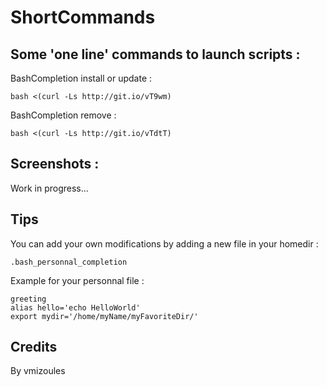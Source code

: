 ShortCommands
=============

Some 'one line' commands to launch scripts :
------------------

BashCompletion install or update :

    bash <(curl -Ls http://git.io/vT9wm)

BashCompletion remove :

	bash <(curl -Ls http://git.io/vTdtT)

Screenshots :
-------------

Work in progress...


Tips
----

You can add your own modifications by adding a new file in your homedir :

	.bash_personnal_completion

Example for your personnal file :

    greeting
    alias hello='echo HelloWorld'
    export mydir='/home/myName/myFavoriteDir/'

Credits
-------

By vmizoules
